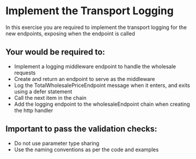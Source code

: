 # Implement the Transport Logging

In this exercise you are required to implement the transport logging for the new endpoints, exposing when the endpoint is called 

## Your would be required to:
* Implement a logging middleware endpoint to handle the wholesale requests
* Create and return an endpoint to serve as the middleware
* Log the TotalWholesalePriceEndpoint message when it enters, and exits using a defer statement
* Call the next item in the chain
* Add the logging endpoint to the wholesaleEndpoint chain when creating the http handler

## Important to pass the validation checks:
* Do not use parameter type sharing
* Use the naming conventions as per the code and examples
